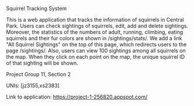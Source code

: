 Squirrel Tracking System

This is a web application that tracks the information of squirrels in Central Park. Users can check sightings of squirrels, edit, add and delete sightings. Moreover, the statistics of the numbers of adult, running, climbing, eating squirrels and their fur colors are shown in /sightings/stats/. We add a link "All Squirrel Sightings" on the top of this page, which redirects users to the page /sightings/. Also, users can view 100 sightings among all squirrels on the map. When they click on each point on the map, the unique squirrel ID of that sighting will be shown.

Project Group 11, Section 2

UNIs: [jz3155,xs2383]

Link to application: https://project-1-256820.appspot.com/  
